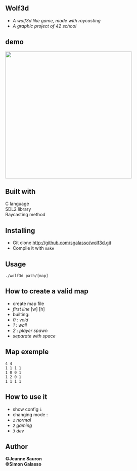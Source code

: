 ## Wolf3d
* *A wolf3d like game, made with raycasting*
* *A graphic project of 42 school*

## demo
<img src="wolf3d_demo.gif" width="400"></img>

## Built with

C language</br>
SDL2 library</br>
Raycasting method</br>

## Installing

* Git clone http://github.com/sgalasso/wolf3d.git
* Compile it with `make`

## Usage

`./wolf3d path/[map]`

## How to create a valid map

* create map file
* *first line* [w] [h]
* builting:
* *0 : void*
* *1 : wall*
* *2 : player spawn*
* *separate with space*

## Map exemple

```
4 4
1 1 1 1
1 0 0 1
1 2 0 1
1 1 1 1
```

## How to use it

* show config `i`
* changing mode :
* *`1` normal*
* *`2` gaming*
* *`3` dev*

## Author
**©Jeanne Sauron**</br>
**©Simon Galasso**</br>
